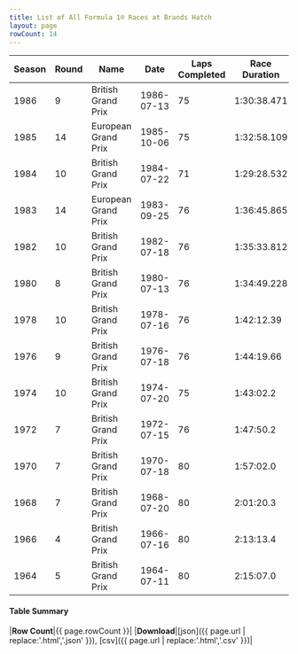 ```yaml
---
title: List of All Formula 1® Races at Brands Hatch
layout: page
rowCount: 14
---
```


| Season | Round | Name | Date | Laps Completed | Race Duration | Winning Driver | Winning Constructor |
|--|--|--|--|--|--|--|--|
| 1986 | 9 | British Grand Prix | 1986-07-13 | 75 | 1:30:38.471 | Nigel Mansell 🇬🇧 | Williams 🇬🇧 |
| 1985 | 14 | European Grand Prix | 1985-10-06 | 75 | 1:32:58.109 | Nigel Mansell 🇬🇧 | Williams 🇬🇧 |
| 1984 | 10 | British Grand Prix | 1984-07-22 | 71 | 1:29:28.532 | Niki Lauda 🇦🇹 | McLaren 🇬🇧 |
| 1983 | 14 | European Grand Prix | 1983-09-25 | 76 | 1:36:45.865 | Nelson Piquet 🇧🇷 | Brabham 🇬🇧 |
| 1982 | 10 | British Grand Prix | 1982-07-18 | 76 | 1:35:33.812 | Niki Lauda 🇦🇹 | McLaren 🇬🇧 |
| 1980 | 8 | British Grand Prix | 1980-07-13 | 76 | 1:34:49.228 | Alan Jones 🇦🇺 | Williams 🇬🇧 |
| 1978 | 10 | British Grand Prix | 1978-07-16 | 76 | 1:42:12.39 | Carlos Reutemann 🇦🇷 | Ferrari 🇮🇹 |
| 1976 | 9 | British Grand Prix | 1976-07-18 | 76 | 1:44:19.66 | Niki Lauda 🇦🇹 | Ferrari 🇮🇹 |
| 1974 | 10 | British Grand Prix | 1974-07-20 | 75 | 1:43:02.2 | Jody Scheckter 🇿🇦 | Tyrrell 🇬🇧 |
| 1972 | 7 | British Grand Prix | 1972-07-15 | 76 | 1:47:50.2 | Emerson Fittipaldi 🇧🇷 | Team Lotus 🇬🇧 |
| 1970 | 7 | British Grand Prix | 1970-07-18 | 80 | 1:57:02.0 | Jochen Rindt 🇦🇹 | Team Lotus 🇬🇧 |
| 1968 | 7 | British Grand Prix | 1968-07-20 | 80 | 2:01:20.3 | Jo Siffert 🇨🇭 | Lotus-Ford 🇬🇧 |
| 1966 | 4 | British Grand Prix | 1966-07-16 | 80 | 2:13:13.4 | Jack Brabham 🇦🇺 | Brabham-Repco 🇬🇧 |
| 1964 | 5 | British Grand Prix | 1964-07-11 | 80 | 2:15:07.0 | Jim Clark 🇬🇧 | Lotus-Climax 🇬🇧 |

#### Table Summary

|**Row Count**|{{ page.rowCount }}|
|**Download**|[json]({{ page.url | replace:'.html','.json' }}), [csv]({{ page.url | replace:'.html','.csv' }})|
